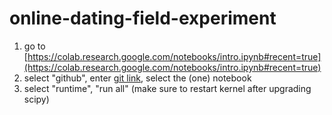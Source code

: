 # online-dating-field-experiment

1. go to [https://colab.research.google.com/notebooks/intro.ipynb#recent=true](https://colab.research.google.com/notebooks/intro.ipynb#recent=true)
2. select "github", enter [git link](https://raw.githubusercontent.com/daniel-furman/online-dating-field-experiment/main/tinder_experiment_notebook.ipynb), select the (one) notebook
3. select "runtime", "run all" (make sure to restart kernel after upgrading scipy)
